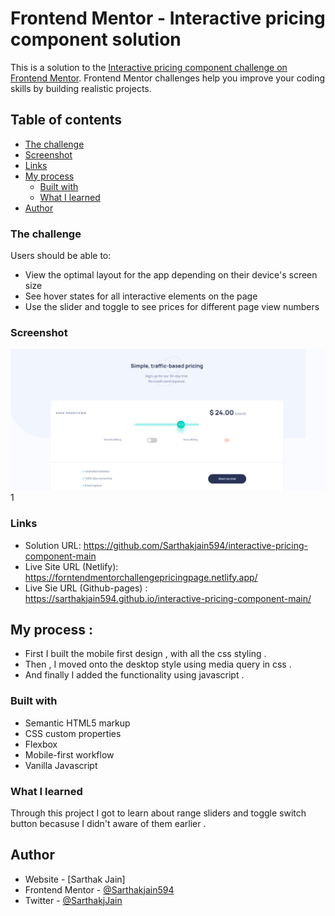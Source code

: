 # Frontend Mentor - Interactive pricing component solution

This is a solution to the [Interactive pricing component challenge on Frontend Mentor](https://www.frontendmentor.io/challenges/interactive-pricing-component-t0m8PIyY8). Frontend Mentor challenges help you improve your coding skills by building realistic projects.

## Table of contents

- [The challenge](#the-challenge)
- [Screenshot](#screenshot)
- [Links](#links)
- [My process](#my-process)
  - [Built with](#built-with)
  - [What I learned](#what-i-learned)
- [Author](#author)

### The challenge

Users should be able to:

- View the optimal layout for the app depending on their device's screen size
- See hover states for all interactive elements on the page
- Use the slider and toggle to see prices for different page view numbers

### Screenshot

![](screenshots\screenshot-desktop-design.png)
1[](screenshots\screenshot-mobile-design.png)

### Links

- Solution URL: https://github.com/Sarthakjain594/interactive-pricing-component-main
- Live Site URL (Netlify): https://forntendmentorchallengepricingpage.netlify.app/
- Live Sie URL (Github-pages) : https://sarthakjain594.github.io/interactive-pricing-component-main/

## My process :

- First I built the mobile first design , with all the css styling .
- Then , I moved onto the desktop style using media query in css .
- And finally I added the functionality using javascript .

### Built with

- Semantic HTML5 markup
- CSS custom properties
- Flexbox
- Mobile-first workflow
- Vanilla Javascript

### What I learned

Through this project I got to learn about range sliders and toggle switch button becasuse I didn't aware of them earlier .

## Author

- Website - [Sarthak Jain]
- Frontend Mentor - [@Sarthakjain594](https://www.frontendmentor.io/profile/Sarthakjain594)
- Twitter - [@SarthakjJain](https://twitter.com/SarthakjJain)
